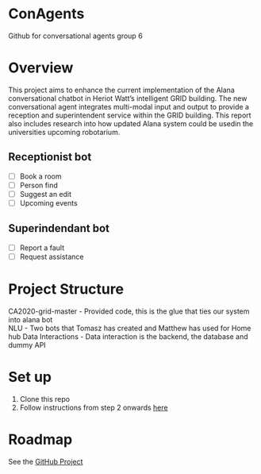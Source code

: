 # ConAgents
Github for conversational agents group 6

# Overview
This project aims to enhance the current implementation of the Alana conversational chatbot in Heriot Watt’s intelligent GRID building.
The new conversational agent integrates multi-modal input and output to provide a reception and  superintendent  service  within  the  GRID building. This report also includes research into how updated Alana system could be usedin the universities upcoming robotarium.

## Receptionist bot
- [ ] Book a room
- [ ] Person find
- [ ] Suggest an edit
- [ ] Upcoming events

## Superindendant bot
- [ ] Report a fault
- [ ] Request assistance

# Project Structure
CA2020-grid-master - Provided code, this is the glue that ties our system into alana bot                                
NLU - Two bots that Tomasz has created and Matthew has used for Home hub
Data Interactions - Data interaction is the backend, the database and dummy API

# Set up
1. Clone this repo
2. Follow instructions from step 2 onwards [here](https://github.com/HWUConvAgentsProject/CA2020_instructions/blob/master/alana_setup/Week2_lab_instructions.md)

# Roadmap
See the [GitHub Project](https://github.com/CBAlexander/ConAgents/projects/1)
